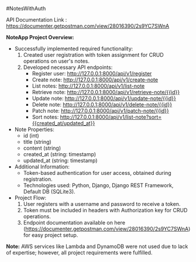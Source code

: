 #NotesWithAuth

API Documentation Link : https://documenter.getpostman.com/view/28016390/2s9YC7SWnA

**NoteApp Project Overview:**

- Successfully implemented required functionality:
  1. Created user registration with token assignment for CRUD operations on user's notes.
  2. Developed necessary API endpoints:
     - Register user: http://127.0.0.1:8000/api/v1/register
     - Create note: http://127.0.0.1:8000/api/v1/create-note
     - List notes: http://127.0.0.1:8000/api/v1/list-note
     - Retrieve note: http://127.0.0.1:8000/api/v1/retrieve-note/{{id}}
     - Update note: http://127.0.0.1:8000/api/v1/update-note/{{id}}
     - Delete note: http://127.0.0.1:8000/api/v1/delete-note/{{id}}
     - Patch note: http://127.0.0.1:8000/api/v1/patch-note/{{id}}
     - Sort notes: http://127.0.0.1:8000/api/v1/list-note?sort={{created_at/updated_at}}
- Note Properties:
  - id (int)
  - title (string)
  - content (string)
  - created_at (string: timestamp)
  - updated_at (string: timestamp)
- Additional Information:
  - Token-based authentication for user access, obtained during registration.
  - Technologies used: Python, Django, Django REST Framework, Default DB (SQLite3).
- Project Flow:
  1. User registers with a username and password to receive a token.
  2. Token must be included in headers with Authorization key for CRUD operations.
  3. Endpoint documentation available on here (https://documenter.getpostman.com/view/28016390/2s9YC7SWnA) for easy project setup.

**Note:** AWS services like Lambda and DynamoDB were not used due to lack of expertise; however, all project requirements were fulfilled.
